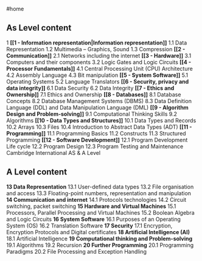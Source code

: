 #home

## As Level content

1 **[[1 - Information representation|Information representation]]**
	1.1 Data Representation 
	1.2 Multimedia – Graphics, Sound 
	1.3 Compression
**[[2 - Communication]]** 
	2.1 Networks including the internet 
**[[3 - Hardware]]**
	3.1 Computers and their components 
	3.2 Logic Gates and Logic Circuits 
**[[4 - Processor Fundamentals]]** 
	4.1 Central Processing Unit (CPU) Architecture 
	4.2 Assembly Language 
	4.3 Bit manipulation 
**[[5 - System Software]]** 
	5.1 Operating Systems 
	5.2 Language Translators 
**[[6 - Security, privacy and data integrity]]** 
	6.1 Data Security 
	6.2 Data Integrity 
**[[7 - Ethics and Ownership]]** 
	7.1 Ethics and Ownership 
**[[8 - Databases]]** 
	8.1 Database Concepts 
	8.2 Database Management Systems (DBMS) 
	8.3 Data Definition Language (DDL) and Data Manipulation Language (DML) 
**[[9 - Algorithm Design and Problem-solving]]** 
	9.1 Computational Thinking Skills 
	9.2 Algorithms 
**[[10 - Data Types and Structures]]** 
	10.1 Data Types and Records 
	10.2 Arrays 
	10.3 Files 
	10.4 Introduction to Abstract Data Types (ADT) 
**[[11 - Programming]]** 
	11.1 Programming Basics 
	11.2 Constructs 
	11.3 Structured Programming 
**[[12 - Software Development]]** 
	12.1 Program Development Life cycle 
	12.2 Program Design 
	12.3 Program Testing and Maintenance Cambridge International AS & A Level 

## A Level content 

**13 Data Representation** 
	13.1 User-defined data types 
	13.2 File organisation and access 
	13.3 Floating-point numbers, representation and manipulation 
**14 Communication and internet** 
	14.1 Protocols technologies 
	14.2 Circuit switching, packet switching 
**15 Hardware and Virtual Machines** 
	15.1 Processors, Parallel Processing and Virtual Machines 
	15.2 Boolean Algebra and Logic Circuits 
**16 System Software** 
	16.1 Purposes of an Operating System (OS) 
	16.2 Translation Software 
**17 Security** 
	17.1 Encryption, Encryption Protocols and Digital certificates 
**18 Artificial Intelligence (AI)** 
	18.1 Artificial Intelligence 
**19 Computational thinking and Problem-solving**
	19.1 Algorithms 
	19.2 Recursion 
**20 Further Programming** 
	20.1 Programming Paradigms 
	20.2 File Processing and Exception Handling